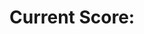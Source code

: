 <html>
<head>
  <script type="text/javascript">
    var score = 123;
  </script>
</head>

<body>
    <h1>
      Current Score:
      <script type="text/javascript">
        document.write(number)
      </script>
    </h1>
</body>
</html>
